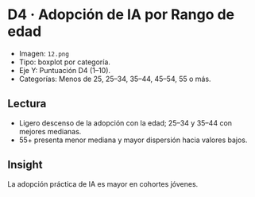 # D4 · Adopción de IA por Rango de edad

- Imagen: `12.png`
- Tipo: boxplot por categoría.
- Eje Y: Puntuación D4 (1–10).
- Categorías: Menos de 25, 25–34, 35–44, 45–54, 55 o más.

## Lectura
- Ligero descenso de la adopción con la edad; 25–34 y 35–44 con mejores medianas.
- 55+ presenta menor mediana y mayor dispersión hacia valores bajos.

## Insight
La adopción práctica de IA es mayor en cohortes jóvenes.

